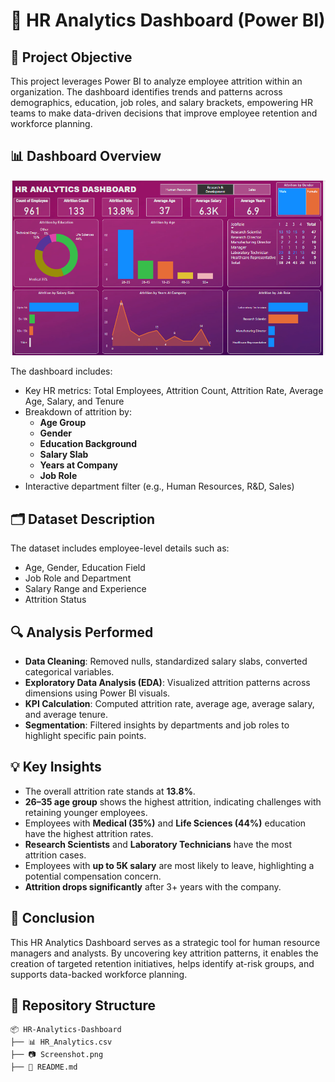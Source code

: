 # 🧠 HR Analytics Dashboard (Power BI)

## 📌 Project Objective
This project leverages Power BI to analyze employee attrition within an organization. The dashboard identifies trends and patterns across demographics, education, job roles, and salary brackets, empowering HR teams to make data-driven decisions that improve employee retention and workforce planning.

## 📊 Dashboard Overview
![HR Analytics Dashboard](./Screenshot.png)

The dashboard includes:
- Key HR metrics: Total Employees, Attrition Count, Attrition Rate, Average Age, Salary, and Tenure
- Breakdown of attrition by:
  - **Age Group**
  - **Gender**
  - **Education Background**
  - **Salary Slab**
  - **Years at Company**
  - **Job Role**
- Interactive department filter (e.g., Human Resources, R&D, Sales)

## 🗂️ Dataset Description
The dataset includes employee-level details such as:
- Age, Gender, Education Field
- Job Role and Department
- Salary Range and Experience
- Attrition Status

## 🔍 Analysis Performed
- **Data Cleaning**: Removed nulls, standardized salary slabs, converted categorical variables.
- **Exploratory Data Analysis (EDA)**: Visualized attrition patterns across dimensions using Power BI visuals.
- **KPI Calculation**: Computed attrition rate, average age, average salary, and average tenure.
- **Segmentation**: Filtered insights by departments and job roles to highlight specific pain points.

## 💡 Key Insights
- The overall attrition rate stands at **13.8%**.
- **26–35 age group** shows the highest attrition, indicating challenges with retaining younger employees.
- Employees with **Medical (35%)** and **Life Sciences (44%)** education have the highest attrition rates.
- **Research Scientists** and **Laboratory Technicians** have the most attrition cases.
- Employees with **up to 5K salary** are most likely to leave, highlighting a potential compensation concern.
- **Attrition drops significantly** after 3+ years with the company.

## 🎯 Conclusion
This HR Analytics Dashboard serves as a strategic tool for human resource managers and analysts. By uncovering key attrition patterns, it enables the creation of targeted retention initiatives, helps identify at-risk groups, and supports data-backed workforce planning.

## 📁 Repository Structure
```
📦 HR-Analytics-Dashboard
├── 📊 HR_Analytics.csv
├── 📷 Screenshot.png
├── 📘 README.md
```